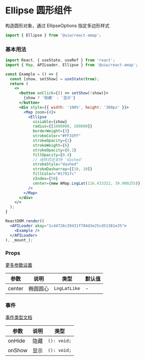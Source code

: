 Ellipse 圆形组件
===

构造圆形对象，通过 EllipseOptions 指定多边形样式

```jsx
import { Ellipse } from '@uiw/react-amap';
```

### 基本用法

<!--DemoStart,bgWhite,noScroll--> 
```jsx
import React, { useState, useRef } from 'react';
import { Map, APILoader, Ellipse } from '@uiw/react-amap';

const Example = () => {
  const [show, setShow] = useState(true);
  return (
    <>
      <button onClick={() => setShow(!show)}>
        {show ? '隐藏' : '显示'}
      </button>
      <div style={{ width: '100%', height: '300px' }}>
        <Map zoom={4}>
          <Ellipse
            visiable={show}
            radius={[1000000, 200000]}
            borderWeight={3}
            strokeColor="#FF33FF"
            strokeOpacity={1}
            strokeWeight={6}
            strokeOpacity={0.2}
            fillOpacity={0.4}
            // 线样式还支持 'dashed'
            strokeStyle="dashed"
            strokeDasharray={[10, 10]}
            fillColor="#1791fc"
            zIndex={50}
            center={new AMap.LngLat(116.433322, 39.900255)}
          />
        </Map>
      </div>
    </>
  );
}

ReactDOM.render((
  <APILoader akay="1c44726c39431f704d3e25cd51381e35">
    <Example />
  </APILoader>
), _mount_);
```
<!--End-->

### Props

[更多参数设置](https://github.com/uiwjs/react-amap/blob/24df253/src/types/overlay.d.ts#L425-L475)

| 参数 | 说明 | 类型 | 默认值 |
|--------- |-------- |--------- |-------- |
| center | 	椭圆圆心 | `LngLatLike` | - |

### 事件

[事件类型文档](https://github.com/uiwjs/react-amap/blob/24df253/src/types/overlay.d.ts#L399-L423)

| 参数 | 说明 | 类型 |
| ---- | ---- | ---- |
| onHide | 隐藏 | `(): void;` |
| onShow | 显示 | `(): void;` |